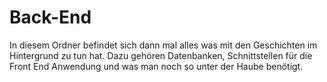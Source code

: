 # Back-End

In diesem Ordner befindet sich dann mal alles was mit den Geschichten im Hintergrund zu tun hat. Dazu gehören Datenbanken, Schnittstellen für die Front End Anwendung und was man noch so unter der Haube benötigt.
